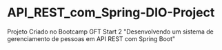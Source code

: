 # API_REST_com_Spring-DIO-Project
Projeto Criado no Bootcamp GFT Start 2 "Desenvolvendo um sistema de gerenciamento de pessoas em API REST com Spring Boot"
